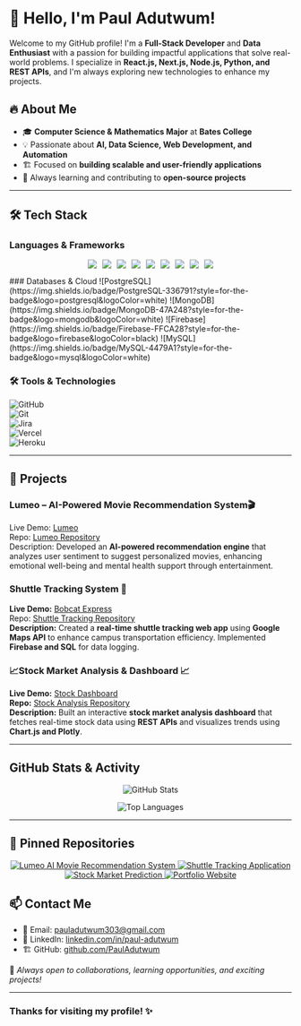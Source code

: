 # 👋 Hello, I'm Paul Adutwum!   

Welcome to my GitHub profile! I'm a **Full-Stack Developer** and **Data Enthusiast** with a passion for building impactful applications that solve real-world problems. I specialize in **React.js, Next.js, Node.js, Python, and REST APIs**, and I'm always exploring new technologies to enhance my projects.

## 🔥 About Me  
- 🎓 **Computer Science & Mathematics Major** at **Bates College**  
- 💡 Passionate about **AI, Data Science, Web Development, and Automation**  
- 🏗️ Focused on **building scalable and user-friendly applications**  
- 🚀 Always learning and contributing to **open-source projects**  

---

## 🛠️ Tech Stack  

###  Languages & Frameworks  
<p align="center">
  <div style="display: flex; flex-wrap: wrap; justify-content: center; gap: 10px;">
    <img src="https://img.shields.io/badge/HTML5-E34F26?style=for-the-badge&logo=html5&logoColor=white"/>
    <img src="https://img.shields.io/badge/CSS3-1572B6?style=for-the-badge&logo=css3&logoColor=white"/>
    <img src="https://img.shields.io/badge/JavaScript-F7DF1E?style=for-the-badge&logo=javascript&logoColor=black"/>
    <img src="https://img.shields.io/badge/TypeScript-007ACC?style=for-the-badge&logo=typescript&logoColor=white"/>
    <img src="https://img.shields.io/badge/Python-3776AB?style=for-the-badge&logo=python&logoColor=white"/>
    <img src="https://img.shields.io/badge/Java-ED8B00?style=for-the-badge&logo=java&logoColor=white"/>
    <img src="https://img.shields.io/badge/Node.js-43853D?style=for-the-badge&logo=node.js&logoColor=white"/>
    <img src="https://img.shields.io/badge/React-20232A?style=for-the-badge&logo=react&logoColor=61DAFB"/>
    <img src="https://img.shields.io/badge/Next.js-000000?style=for-the-badge&logo=next.js&logoColor=white"/>
  </div>
</p>
###  Databases & Cloud  
![PostgreSQL](https://img.shields.io/badge/PostgreSQL-336791?style=for-the-badge&logo=postgresql&logoColor=white)  
![MongoDB](https://img.shields.io/badge/MongoDB-47A248?style=for-the-badge&logo=mongodb&logoColor=white)  
![Firebase](https://img.shields.io/badge/Firebase-FFCA28?style=for-the-badge&logo=firebase&logoColor=black)  
![MySQL](https://img.shields.io/badge/MySQL-4479A1?style=for-the-badge&logo=mysql&logoColor=white)  

### 🛠️ Tools & Technologies  
![GitHub](https://img.shields.io/badge/GitHub-181717?style=for-the-badge&logo=github&logoColor=white)  
![Git](https://img.shields.io/badge/Git-F05032?style=for-the-badge&logo=git&logoColor=white)  
![Jira](https://img.shields.io/badge/Jira-0052CC?style=for-the-badge&logo=jira&logoColor=white)  
![Vercel](https://img.shields.io/badge/Vercel-000000?style=for-the-badge&logo=vercel&logoColor=white)  
![Heroku](https://img.shields.io/badge/Heroku-430098?style=for-the-badge&logo=heroku&logoColor=white)  

---

## 🌟  Projects  

###  Lumeo – AI-Powered Movie Recommendation System🎬  
 Live Demo: [Lumeo](https://github.com/PaulAdutwum/Lumeo)  
 Repo: [Lumeo Repository](https://github.com/PaulAdutwum/Lumeo)  
 Description: Developed an **AI-powered recommendation engine** that analyzes user sentiment to suggest personalized movies, enhancing emotional well-being and mental health support through entertainment.  

### **Shuttle Tracking System** 🚌  
**Live Demo:** [Bobcat Express](https://github.com/PaulAdutwum/Bobcat-Express)  
Repo: [Shuttle Tracking Repository](https://github.com/PaulAdutwum/Bobcat-Express)  
 **Description:** Created a **real-time shuttle tracking web app** using **Google Maps API** to enhance campus transportation efficiency. Implemented **Firebase and SQL** for data logging.  

### **📈Stock Market Analysis & Dashboard** 📈  
 **Live Demo:** [Stock Dashboard](https://github.com/PaulAdutwum/Stock-Tracker)  
 **Repo:** [Stock Analysis Repository](https://github.com/PaulAdutwum/Stock-Tracker)  
 **Description:** Built an interactive **stock market analysis dashboard** that fetches real-time stock data using **REST APIs** and visualizes trends using **Chart.js and Plotly**.  

---

##  GitHub Stats & Activity  
<p align="center">  
  <img src="https://github-readme-stats.vercel.app/api?username=PaulAdutwum&show_icons=true&theme=radical" alt="GitHub Stats" />  
</p>  

<p align="center">  
  <img src="https://github-readme-stats.vercel.app/api/top-langs/?username=PaulAdutwum&layout=compact&theme=radical" alt="Top Languages" />  
</p>  

---


## 📌 Pinned Repositories  

<p align="center">  
  <a href="https://github.com/PaulAdutwum/Lumeo">  
    <img src="https://github-readme-stats.vercel.app/api/pin/?username=PaulAdutwum&repo=Lumeo&theme=radical" alt="Lumeo AI Movie Recommendation System" />  
  </a>  
  <a href="https://github.com/PaulAdutwum/Bobcat-Express-Shuttle">  
    <img src="https://github-readme-stats.vercel.app/api/pin/?username=PaulAdutwum&repo=Bobcat-Express-Shuttle&theme=radical" alt="Shuttle Tracking Application" />  
  </a>  
  <a href="https://github.com/PaulAdutwum/Stocks-Prediction-Project">  
    <img src="https://github-readme-stats.vercel.app/api/pin/?username=PaulAdutwum&repo=Stocks-Prediction-Project&theme=radical" alt="Stock Market Prediction" />  
 </a>  
  <a href="https://github.com/PaulAdutwum/Pauls-Portfolio">  
    <img src="https://github-readme-stats.vercel.app/api/pin/?username=PaulAdutwum&repo=Pauls-Portfolio&theme=radical" alt="Portfolio Website" />  
 </a>  
</p>  


## 📫 Contact Me  
- 📧 Email: pauladutwum303@gmail.com  
- 💼 LinkedIn: [linkedin.com/in/paul-adutwum](https://linkedin.com/in/paul-adutwum)  
- 🏗️ GitHub: [github.com/PaulAdutwum](https://github.com/PaulAdutwum)  

🚀 _Always open to collaborations, learning opportunities, and exciting projects!_  

---

### Thanks for visiting my profile! ✨  
